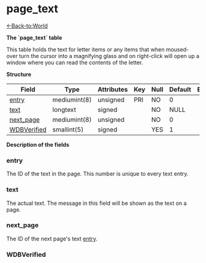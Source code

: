 # page\_text

[<-Back-to:World](database-world.md)

**The \`page\_text\` table**

This table holds the text for letter items or any items that when moused-over turn the cursor into a magnifying glass and on right-click will open up a window where you can read the contents of the letter.

**Structure**

| Field            | Type         | Attributes | Key | Null | Default | Extra | Comment |
|------------------|--------------|------------|-----|------|---------|-------|---------|
| [entry][1]       | mediumint(8) | unsigned   | PRI | NO   | 0       |       |         |
| [text][2]        | longtext     | signed     |     | NO   | NULL    |       |         |
| [next_page][3]   | mediumint(8) | unsigned   |     | NO   | 0       |       |         |
| [WDBVerified][4] | smallint(5)  | signed     |     | YES  | 1       |       |         |

[1]: #entry
[2]: #text
[3]: #next_page
[4]: #wdbverified

**Description of the fields**

### entry

The ID of the text in the page. This number is unique to every text entry.

### text

The actual text. The message in this field will be shown as the text on a page.

### next\_page

The ID of the next page's text [entry](#page_text-entry).

### WDBVerified

